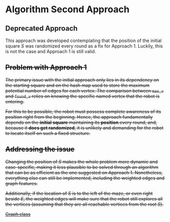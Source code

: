 # Algorithm Second Approach

## Deprecated Approach

This approach was developed contemplating that the position of the initial square $S$ was randomized every round as a fix for Approach 1. Luckily, this is not the case and Approach 1 is still valid.

## ~~Problem with Approach 1~~

~~The primary issue with the initial approach only lies in its dependency on the starting square and on the hash map used to store the maximum potential number of edges for each vertex. The comparison between `max_v` and `found_v` relies on knowing the specific named vertex that the robot is entering.~~

~~For this to be possible, the robot must possess complete awareness of its position right from the beginning. Hence, the approach fundamentally depends on the **initial square** maintaining its **position** every round, and, because it **does get randomized**, it is unlikely and demanding for the robot to locate itself on such a fixed structure.~~

## ~~Addressing the issue~~

~~Changing the position of $S$ makes the whole problem more dynamic and case-specific, making it less plausible to be solved through an algorithm that can be as efficient as the one suggested on Approach 1. Nonetheless, everything else can still be implemented, including the weighted edges and graph features.~~

~~Additionally, if the location of $S$ is to the left of the maze, or even right beside $E$, the weighted edges will make sure that the robot still explores all the vertices (assuming that they are all reachable vertices from the root $S$).~~


~~[Graph class](./Graph.h)~~